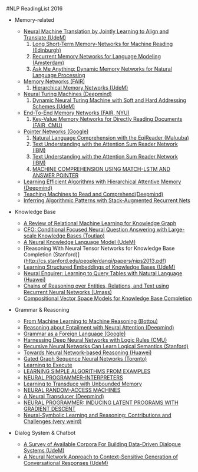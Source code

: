 #NLP ReadingList 2016

* Memory-related
  * [Neural Machine Translation by Jointly Learning to Align and Translate (UdeM)](https://arxiv.org/pdf/1409.0473v7.pdf)
    1. [Long Short-Term Memory-Networks for Machine Reading (Edinburgh)](http://arxiv.org/pdf/1601.06733v6.pdf)
    2. [Recurrent Memory Networks for Language Modeling (Amsterdam)](https://arxiv.org/pdf/1601.01272v2.pdf)
    3. [Ask Me Anything: Dynamic Memory Networks for Natural Language Processing](https://arxiv.org/pdf/1506.07285v5.pdf)
  * [Memory Networks (FAIR)](https://arxiv.org/pdf/1410.3916v11.pdf)
    1. [Hierarchical Memory Networks (UdeM)](https://arxiv.org/pdf/1605.07427v1.pdf)  
  * [Neural Turing Machines (Deepmind)](https://arxiv.org/pdf/1410.5401v2.pdf)
    1. [Dynamic Neural Turing Machine with Soft and Hard Addressing Schemes (UdeM)](https://arxiv.org/pdf/1607.00036v1.pdf)
  * [End-To-End Memory Networks (FAIR, NYU)](https://arxiv.org/pdf/1503.08895.pdf)
    1. [Key-Value Memory Networks for Directly Reading Documents (FAIR, CMU)](https://arxiv.org/pdf/1606.03126v1.pdf)
  * [Pointer Networks (Google)](https://arxiv.org/pdf/1506.03134v1.pdf)
    1. [Natural Language Comprehension with the EpiReader (Maluuba)](http://arxiv.org/pdf/1606.02270v2.pdf)
    2. [Text Understanding with the Attention Sum Reader Network (IBM)](https://arxiv.org/pdf/1603.01547.pdf)
    3. [Text Understanding with the Attention Sum Reader Network (IBM)](https://arxiv.org/pdf/1603.01547.pdf)
    4. [MACHINE COMPREHENSION USING MATCH-LSTM AND ANSWER POINTER](https://arxiv.org/pdf/1608.07905v1.pdf)
  * [Learning Efficient Algorithms with Hierarchical Attentive Memory (Deepmind)](https://arxiv.org/pdf/1602.03218v2.pdf)
  * [Teaching Machines to Read and Comprehend(Deepmind)](https://papers.nips.cc/paper/5945-teaching-machines-to-read-and-comprehend.pdf)
  * [Inferring Algorithmic Patterns with Stack-Augmented Recurrent Nets](https://arxiv.org/pdf/1503.01007.pdf)

* Knowledge Base
  * [A Review of Relational Machine Learning for Knowledge Graph](https://arxiv.org/pdf/1503.00759v3.pdf)
  * [CFO: Conditional Focused Neural Question Answering with Large-scale Knowledge Bases (Toutiao)](https://arxiv.org/pdf/1606.01994v2.pdf)
  * [A Neural Knowledge Language Model (UdeM)](https://arxiv.org/pdf/1608.00318v1.pdf)
  * [Reasoning With Neural Tensor Networks for Knowledge Base Completion (Stanford)] (http://cs.stanford.edu/people/danqi/papers/nips2013.pdf)
  * [Learning Structured Embeddings of Knowledge Bases (UdeM)](http://ronan.collobert.com/pub/matos/2011_knowbases_aaai.pdf)
  * [Neural Enquirer: Learning to Query Tables with Natural Language (Huawei)](https://arxiv.org/pdf/1512.00965v2.pdf)
  * [Chains of Reasoning over Entities, Relations, and Text using Recurrent Neural Networks (Umass)](https://arxiv.org/pdf/1607.01426.pdf)
  * [Compositional Vector Space Models for Knowledge Base Completion](https://arxiv.org/pdf/1504.06662.pdf)
  

* Grammar & Reasoning
  * [From Machine Learning to Machine Reasoning (Bottou)](https://arxiv.org/pdf/1102.1808v3.pdf)
  * [Reasoning about Entailment with Neural Attention (Deepmind)](https://arxiv.org/pdf/1509.06664v4.pdf)
  * [Grammar as a Foreign Language (Google)](http://papers.nips.cc/paper/5635-grammar-as-a-foreign-language.pdf)
  * [Harnessing Deep Neural Networks with Logic Rules (CMU)](https://arxiv.org/pdf/1603.06318v3.pdf)
  * [Recursive Neural Networks Can Learn Logical Semantics (Stanford)](https://aclweb.org/anthology/W/W15/W15-4002.pdf)
  * [Towards Neural Network-based Reasoning (Huawei)](https://arxiv.org/pdf/1508.05508v1.pdf)
  * [Gated Graph Sequence Neural Networks (Toronto)](https://arxiv.org/pdf/1511.05493v3.pdf)
  * [Learning to Execute](https://arxiv.org/abs/1410.4615)
  * [LEARNING SIMPLE ALGORITHMS FROM EXAMPLES](https://arxiv.org/pdf/1511.07275v2.pdf)
  * [NEURAL PROGRAMMER-INTERPRETERS](https://arxiv.org/pdf/1511.06279v4.pdf)
  * [Learning to Transduce with Unbounded Memory](https://arxiv.org/pdf/1506.02516.pdf)
  * [NEURAL RANDOM-ACCESS MACHINES](https://arxiv.org/pdf/1511.06392v3.pdf)
  * [A Neural Transducer (Deepmind)](https://arxiv.org/pdf/1511.04868v4.pdf)
  * [NEURAL PROGRAMMER: INDUCING LATENT PROGRAMS WITH GRADIENT DESCENT](https://arxiv.org/pdf/1511.04834.pdf)
  * [Neural-Symbolic Learning and Reasoning: Contributions and Challenges (very weird)](http://www.aaai.org/ocs/index.php/SSS/SSS15/paper/viewFile/10281/10029&sa=U&ved=0CAQQFjAAahUKEwjd3tPQqPvGAhWCVhQKHacjCJQ&client=internal-uds-cse&usg=AFQjCNF4wF1u_JS20P9rQfT25aSsc26HMg)
  

* Dialog System & Chatbot
  * [A Survey of Available Corpora For Building Data-Driven Dialogue Systems (UdeM)](https://arxiv.org/pdf/1512.05742v2.pdf)
  * [A Neural Network Approach to Context-Sensitive Generation of Conversational Responses (UdeM)](https://arxiv.org/pdf/1506.06714v1.pdf)
